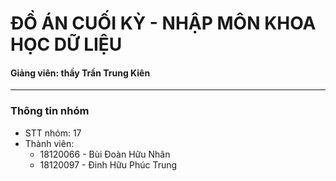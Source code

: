 # ĐỒ ÁN CUỐI KỲ - NHẬP MÔN KHOA HỌC DỮ LIỆU

#### Giảng viên: thầy Trần Trung Kiên

---

### Thông tin nhóm

- STT nhóm: 17
- Thành viên: 
    + 18120066 - Bùi Đoàn Hữu Nhân
    + 18120097 - Đinh Hữu Phúc Trung
